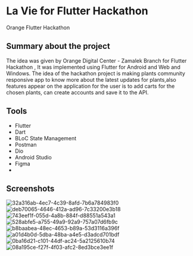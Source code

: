 # La Vie for Flutter Hackathon

Orange Flutter Hackathon

## Summary about the project

The idea was given by Orange Digital Center - Zamalek Branch for Flutter Hackathon , It was implemented using Flutter
for Android and Web and Windows.
The idea of the hackathon project is making plants community responsive app to know more about the latest updates for
plants,also features appear on the application for the user is to add carts for the chosen plants, can create accounts and
save it to the API.

## Tools
- Flutter
- Dart
- BLoC State Management
- Postman
- Dio
- Android Studio
- Figma
- 
## Screenshots

![32a316ab-4ec7-4c39-8afd-7b6a784983f0](https://user-images.githubusercontent.com/58334300/210794055-f2483c76-42de-4295-90cf-bd59743b0486.jpg)
![deb70065-4646-412a-ad96-7c33200e3b18](https://user-images.githubusercontent.com/58334300/210794081-471fb43d-c4ab-4962-b2fc-3dd0e1302ba0.jpg)
![743eef1f-055d-4a8b-884f-d88551a543a1](https://user-images.githubusercontent.com/58334300/210794117-a97ec43f-bf30-4a4c-a6ed-b7ab8033403a.jpg)
![528abfe5-a755-49a9-92a9-757a07d6fb9c](https://user-images.githubusercontent.com/58334300/210794158-7dc325cc-e467-4dd6-8d54-7b861354567c.jpg)
![b8baabea-48ec-4653-b89a-53d3116a396f](https://user-images.githubusercontent.com/58334300/210794204-6e45b102-f1b9-4391-843c-75d174ccd606.jpg)
![a01d4b0d-5dba-48ba-a4e5-d3adcd701bdf](https://user-images.githubusercontent.com/58334300/210794246-d0fd8a93-7b45-45ae-9f53-6810c20a9629.jpg)
![0ba16d21-c101-44df-ac24-5a2125610b74](https://user-images.githubusercontent.com/58334300/210794280-6d50039c-d157-46c6-882a-531b791f6c67.jpg)
![08a195ce-f27f-4f03-afc2-8ed3bce3ee1f](https://user-images.githubusercontent.com/58334300/210794339-56e921d2-85b0-4f9b-a6b0-f63b6b3f4d32.jpg)
